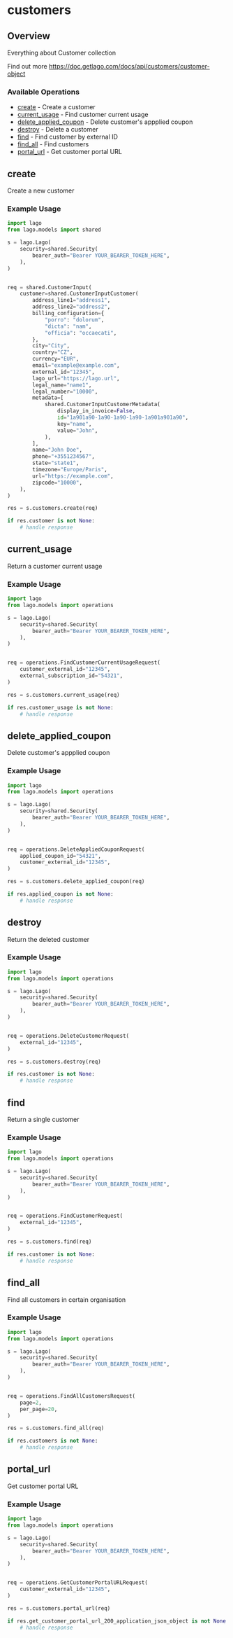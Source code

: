 # customers

## Overview

Everything about Customer collection

Find out more
<https://doc.getlago.com/docs/api/customers/customer-object>
### Available Operations

* [create](#create) - Create a customer
* [current_usage](#current_usage) - Find customer current usage
* [delete_applied_coupon](#delete_applied_coupon) - Delete customer's appplied coupon
* [destroy](#destroy) - Delete a customer
* [find](#find) - Find customer by external ID
* [find_all](#find_all) - Find customers
* [portal_url](#portal_url) - Get customer portal URL

## create

Create a new customer

### Example Usage

```python
import lago
from lago.models import shared

s = lago.Lago(
    security=shared.Security(
        bearer_auth="Bearer YOUR_BEARER_TOKEN_HERE",
    ),
)


req = shared.CustomerInput(
    customer=shared.CustomerInputCustomer(
        address_line1="address1",
        address_line2="address2",
        billing_configuration={
            "porro": "dolorum",
            "dicta": "nam",
            "officia": "occaecati",
        },
        city="City",
        country="CZ",
        currency="EUR",
        email="example@example.com",
        external_id="12345",
        lago_url="https://lago.url",
        legal_name="name1",
        legal_number="10000",
        metadata=[
            shared.CustomerInputCustomerMetadata(
                display_in_invoice=False,
                id="1a901a90-1a90-1a90-1a90-1a901a901a90",
                key="name",
                value="John",
            ),
        ],
        name="John Doe",
        phone="+3551234567",
        state="state1",
        timezone="Europe/Paris",
        url="https://example.com",
        zipcode="10000",
    ),
)

res = s.customers.create(req)

if res.customer is not None:
    # handle response
```

## current_usage

Return a customer current usage

### Example Usage

```python
import lago
from lago.models import operations

s = lago.Lago(
    security=shared.Security(
        bearer_auth="Bearer YOUR_BEARER_TOKEN_HERE",
    ),
)


req = operations.FindCustomerCurrentUsageRequest(
    customer_external_id="12345",
    external_subscription_id="54321",
)

res = s.customers.current_usage(req)

if res.customer_usage is not None:
    # handle response
```

## delete_applied_coupon

Delete customer's appplied coupon

### Example Usage

```python
import lago
from lago.models import operations

s = lago.Lago(
    security=shared.Security(
        bearer_auth="Bearer YOUR_BEARER_TOKEN_HERE",
    ),
)


req = operations.DeleteAppliedCouponRequest(
    applied_coupon_id="54321",
    customer_external_id="12345",
)

res = s.customers.delete_applied_coupon(req)

if res.applied_coupon is not None:
    # handle response
```

## destroy

Return the deleted customer

### Example Usage

```python
import lago
from lago.models import operations

s = lago.Lago(
    security=shared.Security(
        bearer_auth="Bearer YOUR_BEARER_TOKEN_HERE",
    ),
)


req = operations.DeleteCustomerRequest(
    external_id="12345",
)

res = s.customers.destroy(req)

if res.customer is not None:
    # handle response
```

## find

Return a single customer

### Example Usage

```python
import lago
from lago.models import operations

s = lago.Lago(
    security=shared.Security(
        bearer_auth="Bearer YOUR_BEARER_TOKEN_HERE",
    ),
)


req = operations.FindCustomerRequest(
    external_id="12345",
)

res = s.customers.find(req)

if res.customer is not None:
    # handle response
```

## find_all

Find all customers in certain organisation

### Example Usage

```python
import lago
from lago.models import operations

s = lago.Lago(
    security=shared.Security(
        bearer_auth="Bearer YOUR_BEARER_TOKEN_HERE",
    ),
)


req = operations.FindAllCustomersRequest(
    page=2,
    per_page=20,
)

res = s.customers.find_all(req)

if res.customers is not None:
    # handle response
```

## portal_url

Get customer portal URL

### Example Usage

```python
import lago
from lago.models import operations

s = lago.Lago(
    security=shared.Security(
        bearer_auth="Bearer YOUR_BEARER_TOKEN_HERE",
    ),
)


req = operations.GetCustomerPortalURLRequest(
    customer_external_id="12345",
)

res = s.customers.portal_url(req)

if res.get_customer_portal_url_200_application_json_object is not None:
    # handle response
```

